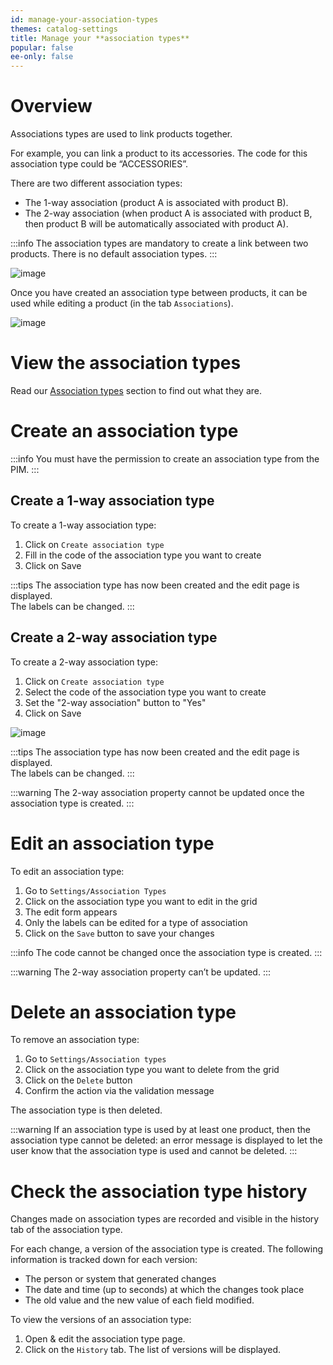 ```yaml
---
id: manage-your-association-types
themes: catalog-settings
title: Manage your **association types**
popular: false
ee-only: false
---
```


# Overview

Associations types are used to link products together.

For example, you can link a product to its accessories. The code for this association type could be “ACCESSORIES”.

There are two different association types:
*   The 1-way association (product A is associated with product B).
*   The 2-way association (when product A is associated with product B, then product B will be automatically associated with product A).

:::info
The association types are mandatory to create a link between two products. There is no default association types.
:::

![image](../img/Settings_AssociationsTypes.png)

Once you have created an association type between products, it can be used while editing a product (in the tab `Associations`).

![image](../img/Products_PEF7.png)

# View the association types

Read our [Association types](manage-your-association-types.html) section to find out what they are.

# Create an association type

:::info
You must have the permission to create an association type from the PIM.
:::

## Create a 1-way association type

To create a 1-way association type:
1.  Click on `Create association type`
1.  Fill in the code of the association type you want to create
1.  Click on Save

:::tips
The association type has now been created and the edit page is displayed.  
The labels can be changed.
:::

## Create a 2-way association type

To create a 2-way association type:
1.  Click on `Create association type`
1.  Select the code of the association type you want to create
1.  Set the "2-way association" button to "Yes"
1.  Click on Save

![image](../img/Association_types_2-way_button.png)

:::tips
The association type has now been created and the edit page is displayed.  
The labels can be changed.
:::

:::warning
The 2-way association property cannot be updated once the association type is created.
:::

# Edit an association type

To edit an association type:
1.  Go to `Settings/Association Types`
1.  Click on the association type you want to edit in the grid
1.  The edit form appears
1.  Only the labels can be edited for a type of association  
1.  Click on the `Save` button to save your changes

:::info
The code cannot be changed once the association type is created.
:::

:::warning
The 2-way association property can’t be updated.
:::

# Delete an association type

To remove an association type:
1.  Go to `Settings/Association types`
1.  Click on the association type you want to delete from the grid
1.  Click on the `Delete` button
1.  Confirm the action via the validation message

The association type is then deleted.

:::warning
If an association type is used by at least one product, then the association type cannot be deleted: an error message is displayed to let the user know that the association type is used and cannot be deleted.
:::

# Check the association type history

Changes made on association types are recorded and visible in the history tab of the association type.

For each change, a version of the association type is created. The following information is tracked down for each version:

*   The person or system that generated changes
*   The date and time (up to seconds) at which the changes took place
*   The old value and the new value of each field modified.

To view the versions of an association type:

1.  Open & edit the association type page.
1.  Click on the `History` tab. The list of versions will be displayed.
